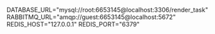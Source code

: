 DATABASE_URL="mysql://root:6653145@localhost:3306/render_task"
RABBITMQ_URL="amqp://guest:6653145@localhost:5672"
REDIS_HOST="127.0.0.1"
REDIS_PORT="6379"
